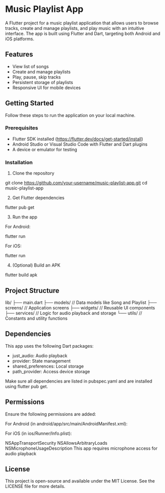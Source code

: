 # Music Playlist App

A Flutter project for a music playlist application that allows users to browse tracks, create and manage playlists, and play music with an intuitive interface. The app is built using Flutter and Dart, targeting both Android and iOS platforms.

## Features

- View list of songs
- Create and manage playlists
- Play, pause, skip tracks
- Persistent storage of playlists
- Responsive UI for mobile devices

## Getting Started

Follow these steps to run the application on your local machine.

### Prerequisites

- Flutter SDK installed (https://flutter.dev/docs/get-started/install)
- Android Studio or Visual Studio Code with Flutter and Dart plugins
- A device or emulator for testing

### Installation

1. Clone the repository

git clone https://github.com/your-username/music-playlist-app.git
cd music-playlist-app

2. Get Flutter dependencies

flutter pub get

3. Run the app

For Android:

flutter run

For iOS:

flutter run

4. (Optional) Build an APK

flutter build apk

## Project Structure

lib/
├── main.dart
├── models/            // Data models like Song and Playlist
├── screens/           // Application screens
├── widgets/           // Reusable UI components
├── services/          // Logic for audio playback and storage
└── utils/             // Constants and utility functions

## Dependencies

This app uses the following Dart packages:

- just_audio: Audio playback
- provider: State management
- shared_preferences: Local storage
- path_provider: Access device storage

Make sure all dependencies are listed in pubspec.yaml and are installed using flutter pub get.

## Permissions

Ensure the following permissions are added:

For Android (in android/app/src/main/AndroidManifest.xml):

<uses-permission android:name="android.permission.INTERNET"/>
<uses-permission android:name="android.permission.READ_EXTERNAL_STORAGE"/>

For iOS (in ios/Runner/Info.plist):

<key>NSAppTransportSecurity</key>
<dict>
  <key>NSAllowsArbitraryLoads</key>
  <true/>
</dict>
<key>NSMicrophoneUsageDescription</key>
<string>This app requires microphone access for audio playback</string>

## License

This project is open-source and available under the MIT License. See the LICENSE file for more details.
